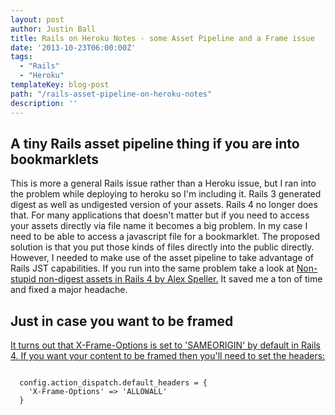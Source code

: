 ```yaml
---
layout: post
author: Justin Ball
title: Rails on Heroku Notes - some Asset Pipeline and a Frame issue
date: '2013-10-23T06:00:00Z'
tags:
  - "Rails"
  - "Heroku"
templateKey: blog-post
path: "/rails-asset-pipeline-on-heroku-notes"
description: ''
---
```


<h2>A tiny Rails asset pipeline thing if you are into bookmarklets</h2>
<p>This is more a general Rails issue rather than a Heroku issue, but I ran into the problem while deploying to heroku so I'm including it.
Rails 3 generated digest as well as undigested version of your assets. Rails 4 no longer does that. For many applications that
doesn't matter but if you need to access your assets directly via file name it becomes a big problem. In my case I need
to be able to access a javascript file for a bookmarklet. The proposed solution is that you put those kinds of files directly
into the public directly. However, I needed to make use of the asset pipeline to take advantage of Rails JST capabilities.
If you run into the same problem take a look at
<a href="https://github.com/alexspeller/non-stupid-digest-assets">Non-stupid non-digest assets in Rails 4 by Alex Speller.</a> It saved
me a ton of time and fixed a major headache.</p>


<h2>Just in case you want to be framed</h2>
<p><a href="http://www.seanbehan.com/how-to-enable-iframe-support-on-heroku-with-ruby-on-rails-and-sinatra">
  It turns out that X-Frame-Options is set to 'SAMEORIGIN' by default in Rails 4. If you want your content to be framed then you'll need to set the headers:</a></p>

<pre><code class="ruby">
  config.action_dispatch.default_headers = {
    'X-Frame-Options' => 'ALLOWALL'
  }
</pre></code>

